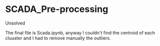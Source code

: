 # SCADA_Pre-processing
Unsolved

The final file is Scada.ipynb, anyway I couldn't find the centroid of each cluuster and I had to remove manually the outliers.
